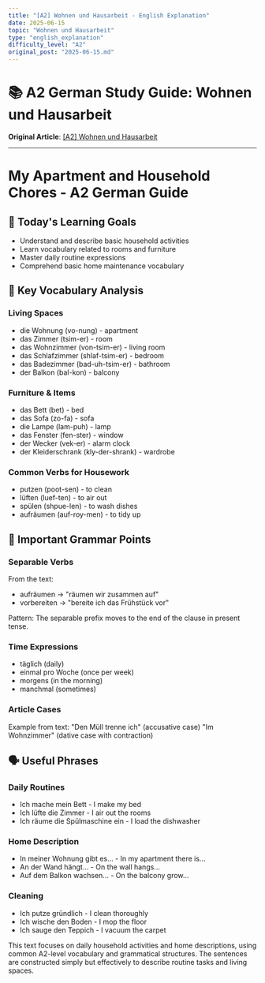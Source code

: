 ```yaml
---
title: "[A2] Wohnen und Hausarbeit - English Explanation"
date: 2025-06-15
topic: "Wohnen und Hausarbeit"
type: "english_explanation"
difficulty_level: "A2"
original_post: "2025-06-15.md"
---
```


# 📚 A2 German Study Guide: Wohnen und Hausarbeit

**Original Article**: [[A2] Wohnen und Hausarbeit](2025-06-15-wohnen-und-hausarbeit)

---

# My Apartment and Household Chores - A2 German Guide

## 🎯 Today's Learning Goals
- Understand and describe basic household activities
- Learn vocabulary related to rooms and furniture
- Master daily routine expressions
- Comprehend basic home maintenance vocabulary

## 📖 Key Vocabulary Analysis

### Living Spaces
- die Wohnung (vo-nung) - apartment
- das Zimmer (tsim-er) - room
- das Wohnzimmer (von-tsim-er) - living room
- das Schlafzimmer (shlaf-tsim-er) - bedroom
- das Badezimmer (bad-uh-tsim-er) - bathroom
- der Balkon (bal-kon) - balcony

### Furniture & Items
- das Bett (bet) - bed
- das Sofa (zo-fa) - sofa
- die Lampe (lam-puh) - lamp
- das Fenster (fen-ster) - window
- der Wecker (vek-er) - alarm clock
- der Kleiderschrank (kly-der-shrank) - wardrobe

### Common Verbs for Housework
- putzen (poot-sen) - to clean
- lüften (luef-ten) - to air out
- spülen (shpue-len) - to wash dishes
- aufräumen (auf-roy-men) - to tidy up

## 📝 Important Grammar Points

### Separable Verbs
From the text:
- aufräumen → "räumen wir zusammen auf"
- vorbereiten → "bereite ich das Frühstück vor"

Pattern: The separable prefix moves to the end of the clause in present tense.

### Time Expressions
- täglich (daily)
- einmal pro Woche (once per week)
- morgens (in the morning)
- manchmal (sometimes)

### Article Cases
Example from text:
"Den Müll trenne ich" (accusative case)
"Im Wohnzimmer" (dative case with contraction)

## 🗣️ Useful Phrases

### Daily Routines
- Ich mache mein Bett - I make my bed
- Ich lüfte die Zimmer - I air out the rooms
- Ich räume die Spülmaschine ein - I load the dishwasher

### Home Description
- In meiner Wohnung gibt es... - In my apartment there is...
- An der Wand hängt... - On the wall hangs...
- Auf dem Balkon wachsen... - On the balcony grow...

### Cleaning
- Ich putze gründlich - I clean thoroughly
- Ich wische den Boden - I mop the floor
- Ich sauge den Teppich - I vacuum the carpet

This text focuses on daily household activities and home descriptions, using common A2-level vocabulary and grammatical structures. The sentences are constructed simply but effectively to describe routine tasks and living spaces.

